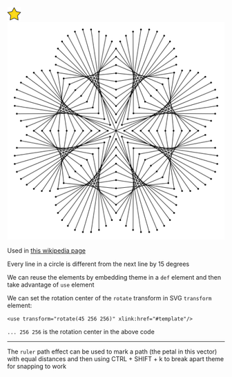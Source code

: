 ![Perfect badge](../prefect-vector-badge.svg)
![The vector graphic](6-filled.svg)

Used in [this wikipedia page](https://hu.wikipedia.org/wiki/Fonalgrafika)

Every line in a circle is different from the next line by 15 degrees

We can reuse the elements by embedding theme in a `def` element and 
then take advantage of `use` element

We can set the rotation center of the `rotate` transform in SVG `transform` element:

    <use transform="rotate(45 256 256)" xlink:href="#template"/>

`... 256 256` is the rotation center in the above code

---

The `ruler` path effect can be used to mark a path (the petal in this vector)
with equal distances and then using CTRL + SHIFT + k to break apart theme for
snapping to work
